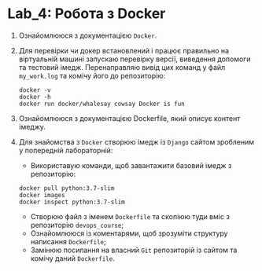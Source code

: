 # Lab_4: Робота з Docker

1. Ознайомлююся з документацією `Docker`.
2. Для перевірки чи докер встановлений і працює правильно на віртуальній машині запускаю перевірку версії, виведення допомоги та тестовий імедж. Перенаправляю вивід цих команд у файл `my_work.log` та комічу його до репозиторію:
    ```
    docker -v 
    docker -h
    docker run docker/whalesay cowsay Docker is fun 
    ```
3. Ознайомлююся з документацією Dockerfile, який описує контент імеджу.
4. Для знайомства з `Docker` створюю імедж із `Django` сайтом зробленим у попередній лабораторній:

    - Використавую команди, щоб завантажити базовий імедж з репозиторію:
    ```
    docker pull python:3.7-slim
    docker images
    docker inspect python:3.7-slim
    ```
    - Створюю файл з іменем `Dockerfile` та скопіюю туди вміс з репозиторію `devops_course`;
    - Ознайомлююся із коментарями, щоб зрозуміти структуру написання `Dockerfile`;
    - Замінюю посилання на власний `Git` репозиторій із сайтом та комічу даний `Dockerfile`.